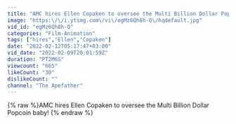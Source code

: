 ```yaml
---
title: "AMC hires Ellen Copaken to oversee the Multi Billion Dollar Popcoin baby!"
image: "https:\/\/i.ytimg.com\/vi\/egMz6Qh8h-Q\/hqdefault.jpg"
vid_id: "egMz6Qh8h-Q"
categories: "Film-Animation"
tags: ["hires","Ellen","Copaken"]
date: "2022-02-12T05:17:47+03:00"
vid_date: "2022-02-09T20:01:59Z"
duration: "PT2M6S"
viewcount: "665"
likeCount: "30"
dislikeCount: ""
channel: "The Apefather"
---
```

{% raw %}AMC hires Ellen Copaken to oversee the Multi Billion Dollar Popcoin baby! {% endraw %}
